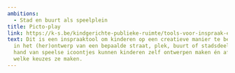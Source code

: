 ```yaml
---
ambitions:
  - Stad en buurt als speelplein
title: Picto-play
link: https://k-s.be/kindgerichte-publieke-ruimte/tools-voor-inspraak-en-participatie-bij-publieke-ruimte-projecten/picto-play-een-creatieve-manier-om-kinderen-inspraak-te-geven/
text: Dit is een inspraaktool om kinderen op een creatieve manier te betrekken
  in het (her)ontwerp van een bepaalde straat, plek, buurt of stadsdeel. Aan de
  hand van speelse icoontjes kunnen kinderen zelf ontwerpen maken én afwegen
  welke keuzes ze maken.
---
```

